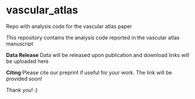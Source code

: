 # vascular_atlas
Repo with analysis code for the vascular atlas paper 

This repository contains the analysis code reported in the vascular atlas manuscript 

**Data Release**
Data will be released upon publication and download links will be uploaded here 

**Citing**
Please cite our preprint if useful for your work. The link will be provided soon!

Thank you! :) 
